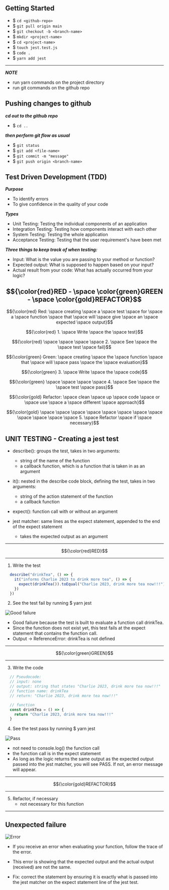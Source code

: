 ## Getting Started
- $ `cd <github-repo>`
- $ `git pull origin main`
- $ `git checkout -b <branch-name>`
- $ `mkdir <project-name>`
- $ `cd <project-name>`
- $ `touch jest.test.js`
- $ `code .`
- $ `yarn add jest`

***
***NOTE***
- run yarn commands on the project directory
- run git commands on the github repo

## Pushing changes to github
***cd out to the github repo***
- $ `cd ..`  

***then perform git flow as usual***
- $ `git status`
- $ `git add <file-name>`
- $ `git commit -m "message"`
- $ `git push origin <branch-name>`

## Test Driven Development (TDD)

***Purpose***
- To identify errors  
- To give confidence in the quality of your code 

***Types***
- Unit Testing: Testing the individual components of an application
- Integration Testing: Testing how components interact with each other
- System Testing: Testing the whole application
- Acceptance Testing: Testing that the user requirement's have been met

***Three things to keep track of when testing:***
- Input: What is the value you are passing to your method or function?
- Expected output: What is supposed to happen based on your input?
- Actual result from your code: What has actually occurred from your logic?

## $${\color{red}RED - \space \color{green}GREEN - \space \color{gold}REFACTOR}$$ 

  $${\color{red} Red: \space creating \space a \space test \space for \space a \space function \space that \space will \space give \space an \space expected \space output}$$

  $${\color{red} 1. \space Write \space the \space test}$$  

  $${\color{red} \space \space \space \space 2. \space See \space the \space test \space fail}$$

  $${\color{green} Green: \space creating \space the \space function \space that \space will \space pass \space the \space evaluation}$$  

  $${\color{green} 3. \space Write \space the \space code}$$  

  $${\color{green} \space \space \space \space 4. \space See \space the \space test \space pass}$$

  $${\color{gold} Refactor: \space clean \space up \space code \space or \space use \space a \space different \space approach}$$  

  $${\color{gold} \space \space \space  \space \space \space  \space \space \space \space \space \space 5. \space Refactor \space if \space necessary}$$

## UNIT TESTING - Creating a jest test
- describe(): groups the test, takes in two arguments:  
  - string of the name of the function
  - a callback function, which is a function that is taken in as an argument

- it(): nested in the describe code block, defining the test, takes in two arguments:  
  - string of the action statement of the function 
  - a callback function

- expect(): function call with or without an argument  

- jest matcher: same lines as the expect statement, appended to the end of the expect statement
  - takes the expected output as an argument

***
$${\color{red}RED}$$
***

1. Write the test
```js
  describe("drinkTea", () => {
    it("informs Charlie 2023 to drink more tea", () => {
      expect(drinkTea()).toEqual("Charlie 2023, drink more tea now!!!")
    })
  })
```

2. See the test fail by running $ yarn jest  

![Good failure](assets/fail.png)  
- Good failure because the test is built to evaluate a function call drinkTea.  
- Since the function does not exist yet, this test fails at the expect statement that contains the function call.  
- Output -> ReferenceError: drinkTea is not defined

***
$${\color{green}GREEN}$$
***

3. Write the code
```js
  // Pseudocode:
  // input: none
  // output: string that states "Charlie 2023, drink more tea now!!!"
  // function name: drinkTea
  // return: "Charlie 2023, drink more tea now!!!"

  // function
  const drinkTea = () => {
    return "Charlie 2023, drink more tea now!!!"
  }
```

4. See the test pass by running $ yarn jest  

![Pass](assets/pass.png)  

  - not need to console.log() the function call
  - the function call is in the expect statement
  - As long as the logic returns the same output as the expected output passed into the jest matcher, you will see PASS. If not, an error message will appear.

***
$${\color{gold}REFACTOR}$$
***

5. Refactor, if necessary  
    - not necessary for this function

***


## Unexpected failure
![Error](assets/unexpected-fail.png)  

- If you receive an error when evaluating your function, follow the trace of the error.

- This error is showing that the expected output and the actual output (received) are not the same.

- Fix: correct the statement by ensuring it is exactly what is passed into the jest matcher on the expect statement line of the jest test.

